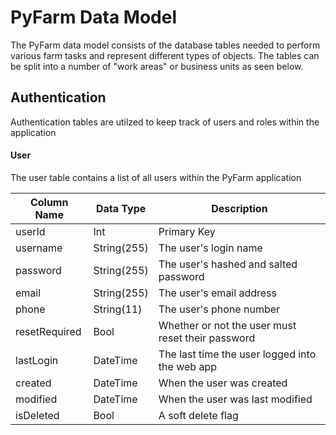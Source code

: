 # PyFarm Data Model

The PyFarm data model consists of the database tables needed to perform various
farm tasks and represent different types of objects. The tables can be split
into a number of "work areas" or business units as seen below.

## Authentication

Authentication tables are utilzed to keep track of users and roles within the
application

#### User

The user table contains a list of all users within the PyFarm application

| Column Name   | Data Type   | Description                                       |
| ------------- | ----------- | ------------------------------------------------- |
| userId        | Int         | Primary Key                                       |
| username      | String(255) | The user's login name                             |
| password      | String(255) | The user's hashed and salted password             |
| email         | String(255) | The user's email address                          |
| phone         | String(11)  | The user's phone number                           |
| resetRequired | Bool        | Whether or not the user must reset their password |
| lastLogin     | DateTime    | The last time the user logged into the web app    |
| created       | DateTime    | When the user was created                         |
| modified      | DateTime    | When the user was last modified                   |
| isDeleted     | Bool        | A soft delete flag                                |
